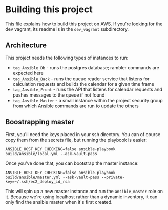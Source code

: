 # Building this project

This file explains how to build this project on AWS.  If you're looking for the dev vagrant, its readme is in the `dev_vagrant` subdirectory.

## Architecture

This project needs the following types of instances to run:

- `tag_Ansible_Db` - runs the postgres database; rambler commands are expected here
- `tag_Ansible_Back` - runs the queue reader service that listens for calculation requests and builds the calendar for a given time frame
- `tag_Ansible_Front` - runs the API that listens for calendar requests and pushes messages to the queue if not found
- `tag_Ansible_Master` - a small instance within the project security group from which Ansible commands are run to update the others

## Boostrapping master

First, you'll need the keys placed in your ssh directory.  You can of course copy them from the secrets file, but running the playbook is easier:

```
ANSIBLE_HOST_KEY_CHECKING=false ansible-playbook build/ansible/local.yml --ask-vault-pass
```

Once you've done that, you can bootstrap the master instance:

```
ANSIBLE_HOST_KEY_CHECKING=false ansible-playbook build/ansible/master.yml --ask-vault-pass --private-key=~/.ssh/ec2_deploy_id_rsa
```

This will spin up a new master instance and run the `ansible_master` role on it. Because we're using localhost rather than a dynamic inventory, it can only find the ansible master when it's first created.

